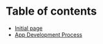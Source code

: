 # Table of contents

* [Initial page](README.md)
* [App Development Process](app-development-process.md)

